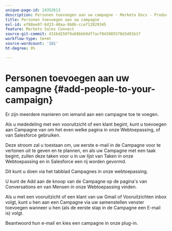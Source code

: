 ```yaml
---
unique-page-id: 14352613
description: Personen toevoegen aan uw campagne - Marketo Docs - Productdocumentatie
title: Personen toevoegen aan uw campagne
exl-id: ef88ee07-6d33-40aa-9b0b-ccef12829345
feature: Marketo Sales Connect
source-git-commit: 431bd258f9a68bbb9df7acf043085578d3d91b1f
workflow-type: tm+mt
source-wordcount: '181'
ht-degree: 0%

---
```


# Personen toevoegen aan uw campagne {#add-people-to-your-campaign}

Er zijn meerdere manieren om iemand aan een campagne toe te voegen.

Als u mededeling met een vooruitzicht of een klant begint, kunt u toevoegen aan Campagne van om het even welke pagina in onze Webtoepassing, of van Salesforce gebruiken.

Deze stroom zal u toestaan om, uw eerste e-mail in de Campagne voor te vertonen uit te geven en te plannen, en als uw Campagne met een taak begint, zullen deze taken voor u in uw lijst van Taken in onze Webtoepassing en in Salesforce een rij worden gevormd.

Dit kunt u doen via het tabblad Campagnes in onze webtoepassing.

U kunt de Add aan de knoop van de Campagne op de pagina&#39;s van Conversations en van Mensen in onze Webtoepassing vinden.

Als u met een vooruitzicht of een klant van uw Gmail of Vooruitzichten inbox volgt, kunt u hen aan een Campagne via uw samenstellen venster toevoegen wanneer u hen (als de eerste stap in de Campagne een E-mail is) volgt.

Beantwoord hun e-mail en kies een campagne in onze plug-in.
